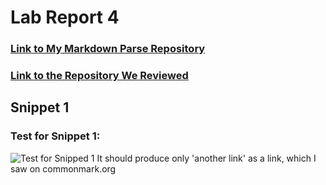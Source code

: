 # Lab Report 4

### [Link to My Markdown Parse Repository](https://github.com/jackiepiepkorn/markdown-parser)
### [Link to the Repository We Reviewed](https://github.com/ryankosta/good-markdown-parser)

## Snippet 1

### Test for Snippet 1:
![Test for Snipped 1](https://i.imgur.com/UFiG7Sk.png?1)
It should produce only 'another link' as a link, which I saw on commonmark.org
